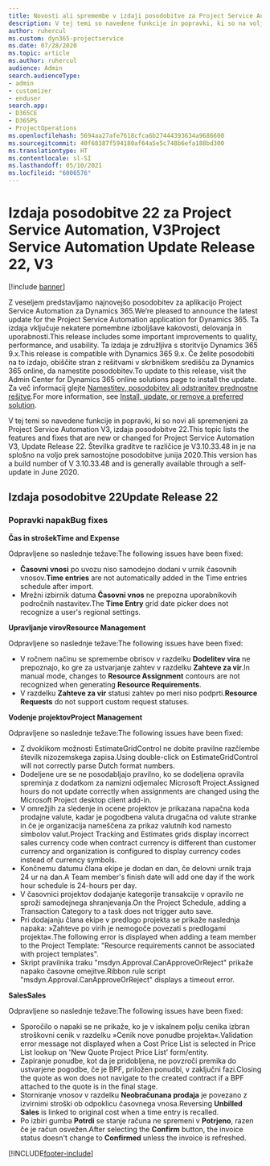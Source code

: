 ```yaml
---
title: Novosti ali spremembe v izdaji posodobitve za Project Service Automation 22, V3
description: V tej temi so navedene funkcije in popravki, ki so na voljo za Project Service Automation V3, izdaja posodobitve 22.
author: ruhercul
ms.custom: dyn365-projectservice
ms.date: 07/28/2020
ms.topic: article
ms.author: ruhercul
audience: Admin
search.audienceType:
- admin
- customizer
- enduser
search.app:
- D365CE
- D365PS
- ProjectOperations
ms.openlocfilehash: 5694aa27afe7618cfca6b27444393634a9686600
ms.sourcegitcommit: 40f68387f594180af64a5e5c748b6efa188bd300
ms.translationtype: HT
ms.contentlocale: sl-SI
ms.lasthandoff: 05/10/2021
ms.locfileid: "6006576"
---
```

# <a name="project-service-automation-update-release-22-v3"></a><span data-ttu-id="a8642-103">Izdaja posodobitve 22 za Project Service Automation, V3</span><span class="sxs-lookup"><span data-stu-id="a8642-103">Project Service Automation Update Release 22, V3</span></span>

[!include [banner](../includes/psa-now-project-operations.md)]

<span data-ttu-id="a8642-104">Z veseljem predstavljamo najnovejšo posodobitev za aplikacijo Project Service Automation za Dynamics 365.</span><span class="sxs-lookup"><span data-stu-id="a8642-104">We’re pleased to announce the latest update for the Project Service Automation application for Dynamics 365.</span></span> <span data-ttu-id="a8642-105">Ta izdaja vključuje nekatere pomembne izboljšave kakovosti, delovanja in uporabnosti.</span><span class="sxs-lookup"><span data-stu-id="a8642-105">This release includes some important improvements to quality, performance, and usability.</span></span> <span data-ttu-id="a8642-106">Ta izdaja je združljiva s storitvijo Dynamics 365 9.x.</span><span class="sxs-lookup"><span data-stu-id="a8642-106">This release is compatible with Dynamics 365 9.x.</span></span> <span data-ttu-id="a8642-107">Če želite posodobiti na to izdajo, obiščite stran z rešitvami v skrbniškem središču za Dynamics 365 online, da namestite posodobitev.</span><span class="sxs-lookup"><span data-stu-id="a8642-107">To update to this release, visit the Admin Center for Dynamics 365 online solutions page to install the update.</span></span> <span data-ttu-id="a8642-108">Za več informacij glejte [Namestitev, posodobitev ali odstranitev prednostne rešitve](/power-platform/admin/install-remove-preferred-solution).</span><span class="sxs-lookup"><span data-stu-id="a8642-108">For more information, see [Install, update, or remove a preferred solution](/power-platform/admin/install-remove-preferred-solution).</span></span>

<span data-ttu-id="a8642-109">V tej temi so navedene funkcije in popravki, ki so novi ali spremenjeni za Project Service Automation V3, izdaja posodobitve 22.</span><span class="sxs-lookup"><span data-stu-id="a8642-109">This topic lists the features and fixes that are new or changed for Project Service Automation V3, Update Release 22.</span></span> <span data-ttu-id="a8642-110">Številka graditve te različice je V3.10.33.48 in je na splošno na voljo prek samostojne posodobitve junija 2020.</span><span class="sxs-lookup"><span data-stu-id="a8642-110">This version has a build number of V 3.10.33.48 and is generally available through a self-update in June 2020.</span></span>

## <a name="update-release-22"></a><span data-ttu-id="a8642-111">Izdaja posodobitve 22</span><span class="sxs-lookup"><span data-stu-id="a8642-111">Update Release 22</span></span>

### <a name="bug-fixes"></a><span data-ttu-id="a8642-112">Popravki napak</span><span class="sxs-lookup"><span data-stu-id="a8642-112">Bug fixes</span></span>



<span data-ttu-id="a8642-113">**Čas in strošek**</span><span class="sxs-lookup"><span data-stu-id="a8642-113">**Time and Expense**</span></span>

<span data-ttu-id="a8642-114">Odpravljene so naslednje težave:</span><span class="sxs-lookup"><span data-stu-id="a8642-114">The following issues have been fixed:</span></span>

- <span data-ttu-id="a8642-115">**Časovni vnosi** po uvozu niso samodejno dodani v urnik časovnih vnosov.</span><span class="sxs-lookup"><span data-stu-id="a8642-115">**Time entries** are not automatically added in the Time entries schedule after import.</span></span>
- <span data-ttu-id="a8642-116">Mrežni izbirnik datuma **Časovni vnos** ne prepozna uporabnikovih področnih nastavitev.</span><span class="sxs-lookup"><span data-stu-id="a8642-116">The **Time Entry** grid date picker does not recognize a user's regional settings.</span></span>

<span data-ttu-id="a8642-117">**Upravljanje virov**</span><span class="sxs-lookup"><span data-stu-id="a8642-117">**Resource Management**</span></span>

<span data-ttu-id="a8642-118">Odpravljene so naslednje težave:</span><span class="sxs-lookup"><span data-stu-id="a8642-118">The following issues have been fixed:</span></span>

- <span data-ttu-id="a8642-119">V ročnem načinu se spremembe obrisov v razdelku **Dodelitev vira** ne prepoznajo, ko gre za ustvarjanje zahtev v razdelku **Zahteve za vir**.</span><span class="sxs-lookup"><span data-stu-id="a8642-119">In manual mode, changes to **Resource Assignment** contours are not recognized when generating **Resource Requirements**.</span></span>
- <span data-ttu-id="a8642-120">V razdelku **Zahteve za vir** statusi zahtev po meri niso podprti.</span><span class="sxs-lookup"><span data-stu-id="a8642-120">**Resource Requests** do not support custom request statuses.</span></span>

<span data-ttu-id="a8642-121">**Vodenje projektov**</span><span class="sxs-lookup"><span data-stu-id="a8642-121">**Project Management**</span></span>

<span data-ttu-id="a8642-122">Odpravljene so naslednje težave:</span><span class="sxs-lookup"><span data-stu-id="a8642-122">The following issues have been fixed:</span></span>

- <span data-ttu-id="a8642-123">Z dvoklikom možnosti EstimateGridControl ne dobite pravilne razčlembe številk nizozemskega zapisa.</span><span class="sxs-lookup"><span data-stu-id="a8642-123">Using double-click on EstimateGridControl will not correctly parse Dutch format numbers.</span></span>
- <span data-ttu-id="a8642-124">Dodeljene ure se ne posodabljajo pravilno, ko se dodeljena opravila spreminja z dodatkom za namizni odjemalec Microsoft Project.</span><span class="sxs-lookup"><span data-stu-id="a8642-124">Assigned hours do not update correctly when assignments are changed using the Microsoft Project desktop client add-in.</span></span>
- <span data-ttu-id="a8642-125">V omrežjih za sledenje in ocene projektov je prikazana napačna koda prodajne valute, kadar je pogodbena valuta drugačna od valute stranke in če je organizacija nameščena za prikaz valutnih kod namesto simbolov valut.</span><span class="sxs-lookup"><span data-stu-id="a8642-125">Project Tracking and Estimates grids display incorrect sales currency code when contract currency is different than customer currency and organization is configured to display currency codes instead of currency symbols.</span></span>
- <span data-ttu-id="a8642-126">Končnemu datumu člana ekipe je dodan en dan, če delovni urnik traja 24 ur na dan.</span><span class="sxs-lookup"><span data-stu-id="a8642-126">A Team member's finish date will add one day if the work hour schedule is 24-hours per day.</span></span>
- <span data-ttu-id="a8642-127">V časovnici projektov dodajanje kategorije transakcije v opravilo ne sproži samodejnega shranjevanja.</span><span class="sxs-lookup"><span data-stu-id="a8642-127">On the Project Schedule, adding a Transaction Category to a task does not trigger auto save.</span></span>
- <span data-ttu-id="a8642-128">Pri dodajanju člana ekipe v predlogo projekta se prikaže naslednja napaka: »Zahteve po virih je nemogoče povezati s predlogami projekta«.</span><span class="sxs-lookup"><span data-stu-id="a8642-128">The following error is displayed when adding a team member to the Project Template: "Resource requirements cannot be associated with project templates".</span></span> 
- <span data-ttu-id="a8642-129">Skript pravilnika traku "msdyn.Approval.CanApproveOrReject" prikaže napako časovne omejitve.</span><span class="sxs-lookup"><span data-stu-id="a8642-129">Ribbon rule script "msdyn.Approval.CanApproveOrReject" displays a timeout error.</span></span>

<span data-ttu-id="a8642-130">**Sales**</span><span class="sxs-lookup"><span data-stu-id="a8642-130">**Sales**</span></span>

<span data-ttu-id="a8642-131">Odpravljene so naslednje težave:</span><span class="sxs-lookup"><span data-stu-id="a8642-131">The following issues have been fixed:</span></span>

- <span data-ttu-id="a8642-132">Sporočilo o napaki se ne prikaže, ko je v iskalnem polju cenika izbran stroškovni cenik v razdelku »Cenik nove ponudbe projekta«.</span><span class="sxs-lookup"><span data-stu-id="a8642-132">Validation error message not displayed when a Cost Price List is selected in Price List lookup on 'New Quote Project Price List' form/entity.</span></span>
- <span data-ttu-id="a8642-133">Zapiranje ponudbe, kot da je pridobljena, ne povzroči premika do ustvarjene pogodbe, če je BPF, priložen ponudbi, v zaključni fazi.</span><span class="sxs-lookup"><span data-stu-id="a8642-133">Closing the quote as won does not navigate to the created contract if a BPF attached to the quote is in the final stage.</span></span>
- <span data-ttu-id="a8642-134">Storniranje vnosov v razdelku **Neobračunana prodaja** je povezano z izvirnimi stroški ob odpoklicu časovnega vnosa.</span><span class="sxs-lookup"><span data-stu-id="a8642-134">Reversing **Unbilled Sales** is linked to original cost when a time entry is recalled.</span></span>
- <span data-ttu-id="a8642-135">Po izbiri gumba **Potrdi** se stanje računa ne spremeni v **Potrjeno**, razen če je račun osvežen.</span><span class="sxs-lookup"><span data-stu-id="a8642-135">After selecting the **Confirm** button, the invoice status doesn't change to **Confirmed** unless the invoice is refreshed.</span></span>


[!INCLUDE[footer-include](../includes/footer-banner.md)]